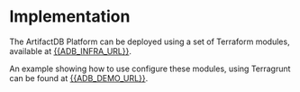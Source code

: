 # Implementation

The ArtifactDB Platform can be deployed using a set of Terraform modules, available at
[{{ADB_INFRA_URL}}]({{ADB_INFRA_URL}}).

An example showing how to use configure these modules, using Terragrunt can be found at
[{{ADB_DEMO_URL}}]({{ADB_DEMO_URL}}).
